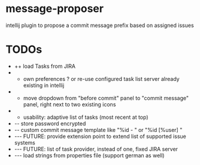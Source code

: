 # message-proposer
intellij plugin to propose a commit message prefix based on assigned issues


# TODOs

* ++ load Tasks from JIRA
* + own preferences ? or re-use configured task list server already existing in intellij
* - move dropdown from "before commit" panel to "commit message" panel, right next to two existing icons
* - usability: adaptive list of tasks (most recent at top)
* -- store password encrypted
* -- custom commit message template like "%id - " or "%id [%user] "
* --- FUTURE: provide extension point to extend list of supported issue systems
* --- FUTURE: list of task provider, instead of one, fixed JIRA server
* --- load strings from properties file (support german as well)
